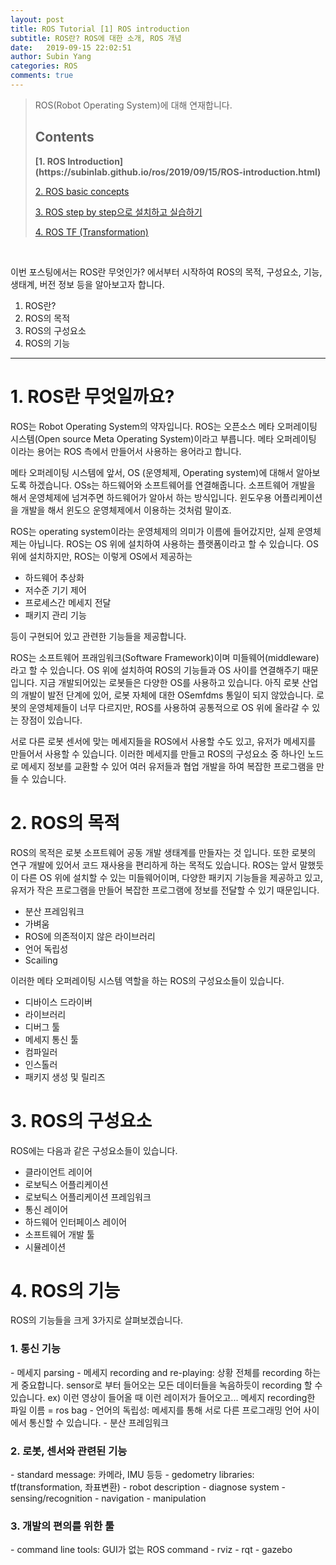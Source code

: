 ```yaml
---
layout: post
title: ROS Tutorial [1] ROS introduction
subtitle: ROS란? ROS에 대한 소개, ROS 개념
date:   2019-09-15 22:02:51
author: Subin Yang
categories: ROS
comments: true
---
```


> ROS(Robot Operating System)에 대해 연재합니다.
>
> <h2>Contents</h2>
><b>[1. ROS Introduction](https://subinlab.github.io/ros/2019/09/15/ROS-introduction.html)</b>
> 
>[2. ROS basic concepts](https://subinlab.github.io/ros/2019/09/16/ROS-basic-concept.html)
> 
>[3. ROS step by step으로 설치하고 실습하기](https://subinlab.github.io/ros/2018/12/28/ROS-step-by-step.html)
> 
>[4. ROS TF (Transformation)](https://subinlab.github.io/ros/2019/04/04/ROS-tf.html)

<br>

이번 포스팅에서는 ROS란 무엇인가? 에서부터 시작하여 ROS의 목적, 구성요소, 기능, 생태계, 버전 정보 등을 알아보고자 합니다.

1. ROS란?
2. ROS의 목적
3. ROS의 구성요소
4. ROS의 기능



--------

<h1>1. ROS란 무엇일까요?</h1>
ROS는 Robot Operating System의 약자입니다. ROS는 오픈소스 메타 오퍼레이팅 시스템(Open source Meta Operating System)이라고 부릅니다. 메타 오퍼레이팅 이라는 용어는 ROS 측에서 만들어서 사용하는 용어라고 합니다.

메타 오퍼레이팅 시스템에 앞서, OS (운영체제, Operating system)에 대해서 알아보도록 하겠습니다. OSs는 하드웨어와 소프트웨어를 연결해줍니다. 소프트웨어 개발을 해서 운영체제에 넘겨주면 하드웨어가 알아서 하는 방식입니다. 윈도우용 어플리케이션을 개발을 해서 윈도으 운영체제에서 이용하는 것처럼 말이죠.

ROS는 operating system이라는 운영체제의 의미가 이름에 들어갔지만, 실제 운영체제는 아닙니다. ROS는 OS 위에 설치하여 사용하는 플랫폼이라고 할 수 있습니다. OS 위에 설치하지만, ROS는 이렇게 OS에서 제공하는

- 하드웨어 추상화
- 저수준 기기 제어
- 프로세스간 메세지 전달
- 패키지 관리 기능

등이 구현되어 있고 관련한 기능들을 제공합니다. 

ROS는 소프트웨어 프래임워크(Software Framework)이며 미들웨어(middleware)라고 할 수 있습니다. OS 위에 설치하여 ROS의 기능들과 OS 사이를 연결해주기 때문입니다. 지금 개발되어있는 로봇들은 다양한 OS를 사용하고 있습니다. 아직 로봇 산업의 개발이 발전 단계에 있어, 로봇 자체에 대한 OSemfdms 통일이 되지 않았습니다. 로봇의 운영체제들이 너무 다르지만, ROS를 사용하여 공통적으로 OS 위에 올라갈 수 있는 장점이 있습니다. 

서로 다른 로봇 센서에 맞는 메세지들을 ROS에서 사용할 수도 있고, 유저가 메세지를 만들어서 사용할 수 있습니다. 이러한 메세지를 만들고 ROS의 구성요소 중 하나인 노드로 메세지 정보를 교환할 수 있어 여러 유저들과 협업 개발을 하여 복잡한 프로그램을 만들 수 있습니다. 





<h1>2. ROS의 목적</h1>
ROS의 목적은 로봇 소프트웨어 공동 개발 생태계를 만들자는 것 입니다. 또한 로봇의 연구 개발에 있어서 코드 재사용을 편리하게 하는 목적도 있습니다. ROS는 앞서 말했듯이 다른 OS 위에 설치할 수 있는 미들웨어이며, 다양한 패키지 기능들을 제공하고 있고, 유저가 작은 프로그램을 만들어 복잡한 프로그램에 정보를 전달할 수 있기 때문입니다.

- 분산 프레임워크
- 가벼움
- ROS에 의존적이지 않은 라이브러리
- 언어 독립성
- Scailing

 이러한 메타 오퍼레이팅 시스템 역할을 하는 ROS의 구성요소들이 있습니다.

- 디바이스 드라이버
- 라이브러리
- 디버그 툴
- 메세지 통신 툴
- 컴파일러
- 인스톨러
- 패키지 생성 및 릴리즈



<h1>3. ROS의 구성요소</h1>
ROS에는 다음과 같은 구성요소들이 있습니다. 

- 클라이언트 레이어
- 로보틱스 어플리케이션
- 로보틱스 어플리케이션 프레임워크
- 통신 레이어
- 하드웨어 인터페이스 레이어
- 소프트웨어 개발 툴
- 시뮬레이션





<h1>4. ROS의 기능</h1>
ROS의 기능들을 크게 3가지로 살펴보겠습니다.

<h3>1. 통신 기능</h3>
- 메세지 parsing
- 메세지 recording and re-playing: 상황 전체를 recording 하는게 중요합니다. sensor로 부터 들어오는 모든 데이터들을 녹음하듯이 recording 할 수 있습니다. ex) 이런 영상이 들어올 때 이런 레이저가 들어오고... 메세지 recording한 파일 이름 = ros bag
- 언어의 독립성: 메세지를 통해 서로 다른 프로그래밍 언어 사이에서 통신할 수 있습니다.
- 분산 프레임워크

<h3>2. 로봇, 센서와 관련된 기능</h3>
- standard message: 카메라, IMU 등등
- gedometry libraries: tf(transformation, 좌표변환)
- robot description
- diagnose system
- sensing/recognition
- navigation
- manipulation

<h3>3. 개발의 편의를 위한 툴</h3>
- command line tools: GUI가 없는 ROS command
- rviz
- rqt
- gazebo




